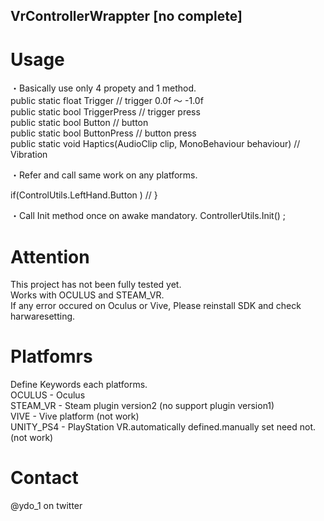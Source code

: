 ## VrControllerWrappter [no complete]
  
# Usage
  
・Basically use only 4 propety and 1 method.  
public static float Trigger 	 // trigger 0.0f ～ -1.0f  
public static bool TriggerPress  // trigger press  
public static bool Button		 // button	
public static bool ButtonPress	 // button press  
public static void Haptics(AudioClip clip, MonoBehaviour behaviour)  // Vibration  
  
・Refer and call same work on any platforms.

if(ControlUtils.LeftHand.Button )
	// 
}  

・Call Init method once on awake mandatory.
ControllerUtils.Init() ;   

# Attention
 This project has not been fully tested yet.  
 Works with OCULUS and STEAM_VR.  
 If any error occured on Oculus or Vive, Please reinstall SDK and check harwaresetting.

# Platfomrs
Define Keywords each platforms.  
OCULUS - Oculus  
STEAM_VR - Steam plugin version2 (no support plugin version1)  
VIVE - Vive platform (not work)  
UNITY_PS4 - PlayStation VR.automatically defined.manually set need not. (not work)  

# Contact
 @ydo_1 on twitter  
 
